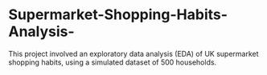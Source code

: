 # Supermarket-Shopping-Habits-Analysis-
This project involved an exploratory data analysis (EDA) of UK supermarket shopping habits, using a simulated dataset of 500 households. 
